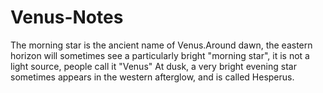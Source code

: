 # Venus-Notes
The morning star is the ancient name of Venus.Around dawn, the eastern horizon will sometimes see a particularly bright "morning star", it is not a light source, people call it "Venus"
At dusk, a very bright evening star sometimes appears in the western afterglow, and is called Hesperus.
